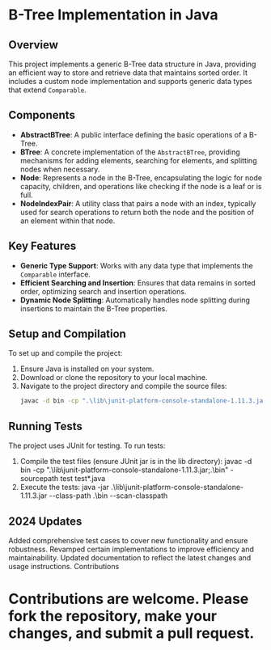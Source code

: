 # B-Tree Implementation in Java

## Overview
This project implements a generic B-Tree data structure in Java, providing an efficient way to store and retrieve data that maintains sorted order. It includes a custom node implementation and supports generic data types that extend `Comparable`.

## Components
- **AbstractBTree**: A public interface defining the basic operations of a B-Tree.
- **BTree**: A concrete implementation of the `AbstractBTree`, providing mechanisms for adding elements, searching for elements, and splitting nodes when necessary.
- **Node**: Represents a node in the B-Tree, encapsulating the logic for node capacity, children, and operations like checking if the node is a leaf or is full.
- **NodeIndexPair**: A utility class that pairs a node with an index, typically used for search operations to return both the node and the position of an element within that node.

## Key Features
- **Generic Type Support**: Works with any data type that implements the `Comparable` interface.
- **Efficient Searching and Insertion**: Ensures that data remains in sorted order, optimizing search and insertion operations.
- **Dynamic Node Splitting**: Automatically handles node splitting during insertions to maintain the B-Tree properties.

## Setup and Compilation
To set up and compile the project:

1. Ensure Java is installed on your system.
2. Download or clone the repository to your local machine.
3. Navigate to the project directory and compile the source files:
   ```bash
   javac -d bin -cp ".\lib\junit-platform-console-standalone-1.11.3.jar" -sourcepath src src\*.java


## Running Tests
The project uses JUnit for testing. To run tests:

1. Compile the test files (ensure JUnit jar is in the lib directory):
    javac -d bin -cp ".\lib\junit-platform-console-standalone-1.11.3.jar;.\bin" -sourcepath test test\*.java
2. Execute the tests:
    java -jar .\lib\junit-platform-console-standalone-1.11.3.jar --class-path .\bin --scan-classpath

## 2024 Updates
Added comprehensive test cases to cover new functionality and ensure robustness.
Revamped certain implementations to improve efficiency and maintainability.
Updated documentation to reflect the latest changes and usage instructions.
Contributions

# Contributions are welcome. Please fork the repository, make your changes, and submit a pull request.